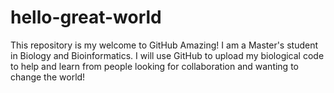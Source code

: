 # hello-great-world
This repository is my welcome to GitHub
Amazing! I am a Master's student in Biology and Bioinformatics. I will use GitHub to upload my biological code to help and learn from people looking for collaboration and wanting to change the world! 
